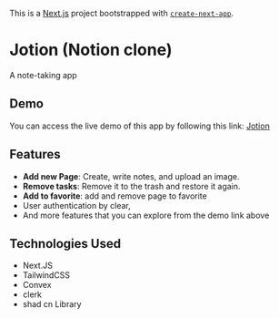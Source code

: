 This is a [Next.js](https://nextjs.org/) project bootstrapped with [`create-next-app`](https://github.com/vercel/next.js/tree/canary/packages/create-next-app).

# Jotion (Notion clone)

A note-taking app 

## Demo
You can access the live demo of this app by following this link: [Jotion](https://note-taking-app-peach-psi.vercel.app/)

## Features
- **Add new Page**: Create, write notes, and upload an image.
- **Remove tasks**: Remove it to the trash and restore it again.
- **Add to favorite**: add and remove page to favorite
- User authentication by clear,
- And more features that you can explore from the demo link above
  
## Technologies Used
- Next.JS
- TailwindCSS
- Convex
- clerk
- shad cn Library
